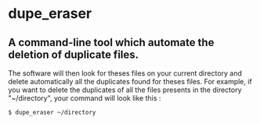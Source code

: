 # dupe_eraser
## A command-line tool which automate the deletion of duplicate files.
The software will then look for theses files on your current directory and delete automatically all the duplicates found for theses files.
For example, if you want to delete the duplicates of all the files presents in the directory "~/directory", your command will look like this :
```shell
$ dupe_eraser ~/directory
```
